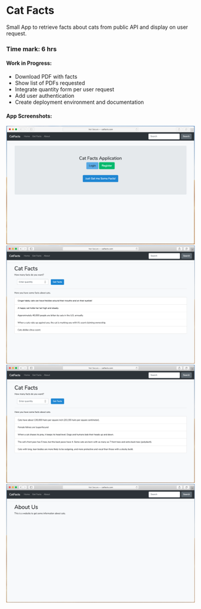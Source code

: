 # Cat Facts


Small App to retrieve facts about cats from public API and display on user request.

### Time mark: 6 hrs

#### Work in Progress:
- Download PDF with facts
- Show list of PDFs requested
- Integrate quantity form per user request
- Add user authentication
- Create deployment environment and documentation


#### App Screenshots:

![Screenshot01](public/img/Screenshot01.png)
![Screenshot02](public/img/Screenshot02.png)
![Screenshot03](public/img/Screenshot03.png)
![Screenshot04](public/img/Screenshot04.png)